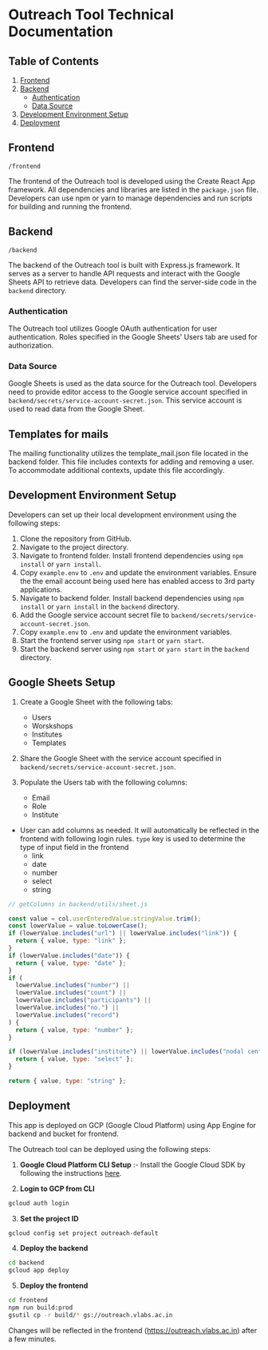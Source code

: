 # Outreach Tool Technical Documentation

## Table of Contents

1. [Frontend](#frontend)
2. [Backend](#backend)
   - [Authentication](#authentication)
   - [Data Source](#data-source)
3. [Development Environment Setup](#development-environment-setup)
4. [Deployment](#deployment)

## Frontend

`/frontend`

The frontend of the Outreach tool is developed using the Create React App framework. All dependencies and libraries are listed in the `package.json` file. Developers can use npm or yarn to manage dependencies and run scripts for building and running the frontend.

## Backend

`/backend`

The backend of the Outreach tool is built with Express.js framework. It serves as a server to handle API requests and interact with the Google Sheets API to retrieve data. Developers can find the server-side code in the `backend` directory.

### Authentication

The Outreach tool utilizes Google OAuth authentication for user authentication. Roles specified in the Google Sheets' Users tab are used for authorization.

### Data Source

Google Sheets is used as the data source for the Outreach tool. Developers need to provide editor access to the Google service account specified in `backend/secrets/service-account-secret.json`. This service account is used to read data from the Google Sheet.

## Templates for mails

The mailing functionality utilizes the template_mail.json file located in the backend folder. This file includes contexts for adding and removing a user. To accommodate additional contexts, update this file accordingly.

## Development Environment Setup

Developers can set up their local development environment using the following steps:

1. Clone the repository from GitHub.
2. Navigate to the project directory.
3. Navigate to frontend folder. Install frontend dependencies using `npm install` or `yarn install`.
4. Copy `example.env` to `.env` and update the environment variables. Ensure the the email account being used here has enabled access to 3rd party applications.
5. Navigate to backend folder. Install backend dependencies using `npm install` or `yarn install` in the `backend` directory.
6. Add the Google service account secret file to `backend/secrets/service-account-secret.json`.
7. Copy `example.env` to `.env` and update the environment variables.
8. Start the frontend server using `npm start` or `yarn start`.
9. Start the backend server using `npm start` or `yarn start` in the `backend` directory.

## Google Sheets Setup

1. Create a Google Sheet with the following tabs:

   - Users
   - Worskshops
   - Institutes
   - Templates

2. Share the Google Sheet with the service account specified in `backend/secrets/service-account-secret.json`.

3. Populate the Users tab with the following columns:
   - Email
   - Role
   - Institute

- User can add columns as needed. It will automatically be reflected in the frontend with following login rules. `type` key is used to determine the type of input field in the frontend
  - link
  - date
  - number
  - select
  - string

```javascript
// getColumns in backend/utils/sheet.js

const value = col.userEnteredValue.stringValue.trim();
const lowerValue = value.toLowerCase();
if (lowerValue.includes("url") || lowerValue.includes("link")) {
  return { value, type: "link" };
}
if (lowerValue.includes("date")) {
  return { value, type: "date" };
}
if (
  lowerValue.includes("number") ||
  lowerValue.includes("count") ||
  lowerValue.includes("participants") ||
  lowerValue.includes("no.") ||
  lowerValue.includes("record")
) {
  return { value, type: "number" };
}

if (lowerValue.includes("institute") || lowerValue.includes("nodal center")) {
  return { value, type: "select" };
}

return { value, type: "string" };
```

## Deployment

This app is deployed on GCP (Google Cloud Platform) using App Engine for backend and bucket for frontend.

The Outreach tool can be deployed using the following steps:

1. **Google Cloud Platform CLI Setup** :- Install the Google Cloud SDK by following the instructions [here](https://cloud.google.com/sdk/docs/install).

2. **Login to GCP from CLI**

```bash
gcloud auth login
```

3. **Set the project ID**

```bash
gcloud config set project outreach-default
```

4. **Deploy the backend**

```bash
cd backend
gcloud app deploy
```

5. **Deploy the frontend**

```bash
cd frontend
npm run build:prod
gsutil cp -r build/* gs://outreach.vlabs.ac.in
```

Changes will be reflected in the frontend (https://outreach.vlabs.ac.in) after a few minutes.

